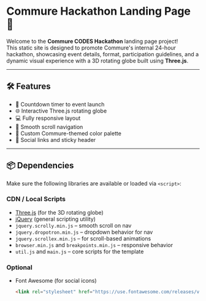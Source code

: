 # Commure Hackathon Landing Page 🚀

Welcome to the **Commure CODES Hackathon** landing page project!  
This static site is designed to promote Commure's internal 24-hour hackathon, showcasing event details, format, participation guidelines, and a dynamic visual experience with a 3D rotating globe built using **Three.js**.

---

## 🛠 Features

- 📅 Countdown timer to event launch
- 🌐 Interactive Three.js rotating globe
- 💻 Fully responsive layout
- 📖 Smooth scroll navigation
- 🎨 Custom Commure-themed color palette
- 📎 Social links and sticky header


---

## 📦 Dependencies

Make sure the following libraries are available or loaded via `<script>`:

### CDN / Local Scripts

- [Three.js](https://threejs.org/) (for the 3D rotating globe)
- [jQuery](https://jquery.com/) (general scripting utility)
- `jquery.scrolly.min.js` – smooth scroll on nav
- `jquery.dropotron.min.js` – dropdown behavior for nav
- `jquery.scrollex.min.js` – for scroll-based animations
- `browser.min.js` and `breakpoints.min.js` – responsive behavior
- `util.js` and `main.js` – core scripts for the template

### Optional

- Font Awesome (for social icons)
  ```html
  <link rel="stylesheet" href="https://use.fontawesome.com/releases/v5.15.4/css/all.css">


